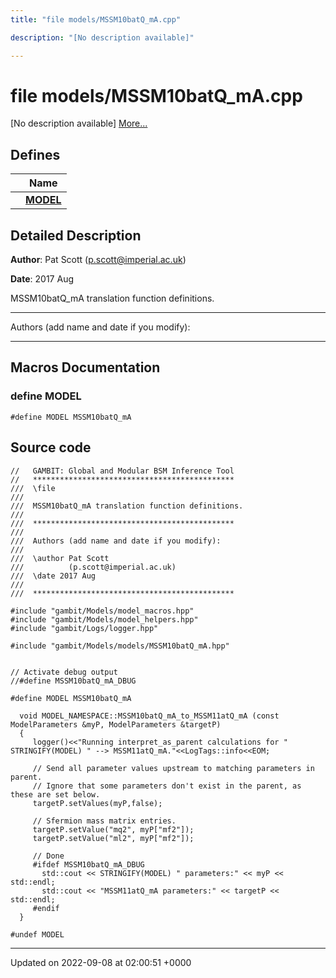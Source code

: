 ```yaml
---
title: "file models/MSSM10batQ_mA.cpp"

description: "[No description available]"

---
```


# file models/MSSM10batQ_mA.cpp

[No description available] [More...](#detailed-description)

## Defines

|                | Name           |
| -------------- | -------------- |
|  | **[MODEL](/documentation/code/files/mssm10batq__ma_8cpp/#define-mssm10batq-ma-cpp-model)**  |

## Detailed Description


**Author**: Pat Scott ([p.scott@imperial.ac.uk](mailto:p.scott@imperial.ac.uk)) 

**Date**: 2017 Aug

MSSM10batQ_mA translation function definitions.



------------------

Authors (add name and date if you modify):



------------------




## Macros Documentation

### define MODEL

```
#define MODEL MSSM10batQ_mA
```


## Source code

```
//   GAMBIT: Global and Modular BSM Inference Tool
//   *********************************************
///  \file
///
///  MSSM10batQ_mA translation function definitions.
///
///  *********************************************
///
///  Authors (add name and date if you modify):
///
///  \author Pat Scott
///          (p.scott@imperial.ac.uk)
///  \date 2017 Aug
///
///  *********************************************

#include "gambit/Models/model_macros.hpp"
#include "gambit/Models/model_helpers.hpp"
#include "gambit/Logs/logger.hpp"

#include "gambit/Models/models/MSSM10batQ_mA.hpp"


// Activate debug output
//#define MSSM10batQ_mA_DBUG

#define MODEL MSSM10batQ_mA

  void MODEL_NAMESPACE::MSSM10batQ_mA_to_MSSM11atQ_mA (const ModelParameters &myP, ModelParameters &targetP)
  {
     logger()<<"Running interpret_as_parent calculations for " STRINGIFY(MODEL) " --> MSSM11atQ_mA."<<LogTags::info<<EOM;

     // Send all parameter values upstream to matching parameters in parent.
     // Ignore that some parameters don't exist in the parent, as these are set below.
     targetP.setValues(myP,false);

     // Sfermion mass matrix entries.
     targetP.setValue("mq2", myP["mf2"]);
     targetP.setValue("ml2", myP["mf2"]);

     // Done
     #ifdef MSSM10batQ_mA_DBUG
       std::cout << STRINGIFY(MODEL) " parameters:" << myP << std::endl;
       std::cout << "MSSM11atQ_mA parameters:" << targetP << std::endl;
     #endif
  }

#undef MODEL
```


-------------------------------

Updated on 2022-09-08 at 02:00:51 +0000
